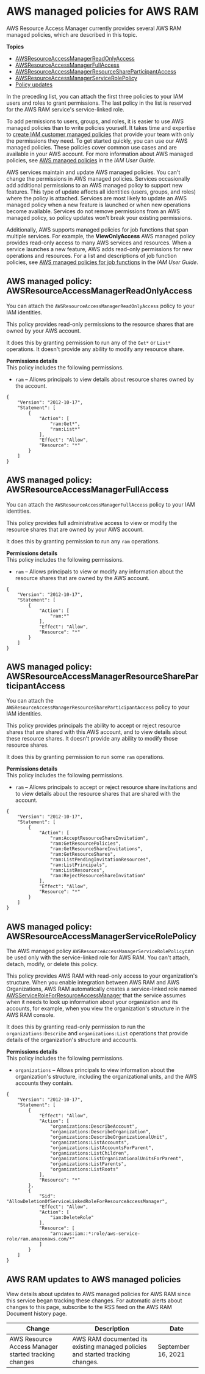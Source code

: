 # AWS managed policies for AWS RAM<a name="security-iam-managed-policies"></a>

AWS Resource Access Manager currently provides several AWS RAM managed policies, which are described in this topic\.

**Topics**
+ [AWSResourceAccessManagerReadOnlyAccess](#security-iam-managed-policies-AWSResourceAccessManagerReadOnlyAccess)
+ [AWSResourceAccessManagerFullAccess](#security-iam-managed-policies-AWSResourceAccessManagerFullAccess)
+ [AWSResourceAccessManagerResourceShareParticipantAccess](#security-iam-managed-policies-AWSResourceAccessManagerResourceShareParticipantAccess)
+ [AWSResourceAccessManagerServiceRolePolicy](#security-iam-managed-policies-AWSResourceAccessManagerServiceRolePolicy)
+ [Policy updates](#security-iam-awsmanpol-updates)

In the preceding list, you can attach the first three policies to your IAM users and roles to grant permissions\. The last policy in the list is reserved for the AWS RAM service's service\-linked role\.

To add permissions to users, groups, and roles, it is easier to use AWS managed policies than to write policies yourself\. It takes time and expertise to [create IAM customer managed policies](https://docs.aws.amazon.com/IAM/latest/UserGuide/access_policies_create-console.html) that provide your team with only the permissions they need\. To get started quickly, you can use our AWS managed policies\. These policies cover common use cases and are available in your AWS account\. For more information about AWS managed policies, see [AWS managed policies](https://docs.aws.amazon.com/IAM/latest/UserGuide/access_policies_managed-vs-inline.html#aws-managed-policies) in the *IAM User Guide*\.

AWS services maintain and update AWS managed policies\. You can't change the permissions in AWS managed policies\. Services occasionally add additional permissions to an AWS managed policy to support new features\. This type of update affects all identities \(users, groups, and roles\) where the policy is attached\. Services are most likely to update an AWS managed policy when a new feature is launched or when new operations become available\. Services do not remove permissions from an AWS managed policy, so policy updates won't break your existing permissions\.

Additionally, AWS supports managed policies for job functions that span multiple services\. For example, the **ViewOnlyAccess** AWS managed policy provides read\-only access to many AWS services and resources\. When a service launches a new feature, AWS adds read\-only permissions for new operations and resources\. For a list and descriptions of job function policies, see [AWS managed policies for job functions](https://docs.aws.amazon.com/IAM/latest/UserGuide/access_policies_job-functions.html) in the *IAM User Guide*\.

## AWS managed policy: AWSResourceAccessManagerReadOnlyAccess<a name="security-iam-managed-policies-AWSResourceAccessManagerReadOnlyAccess"></a>

You can attach the `AWSResourceAccessManagerReadOnlyAccess` policy to your IAM identities\.

This policy provides read\-only permissions to the resource shares that are owned by your AWS account\.

It does this by granting permission to run any of the `Get*` or `List*` operations\. It doesn't provide any ability to modify any resource share\.

**Permissions details**  
This policy includes the following permissions\.
+ `ram` – Allows principals to view details about resource shares owned by the account\.

```
{
    "Version": "2012-10-17",
    "Statement": [
        {
            "Action": [
                "ram:Get*",
                "ram:List*"
            ],
            "Effect": "Allow",
            "Resource": "*"
        }
    ]
}
```

## AWS managed policy: AWSResourceAccessManagerFullAccess<a name="security-iam-managed-policies-AWSResourceAccessManagerFullAccess"></a>

You can attach the `AWSResourceAccessManagerFullAccess` policy to your IAM identities\.

This policy provides full administrative access to view or modify the resource shares that are owned by your AWS account\.

It does this by granting permission to run any `ram` operations\.

**Permissions details**  
This policy includes the following permissions\.
+ `ram` – Allows principals to view or modify any information about the resource shares that are owned by the AWS account\.

```
{
    "Version": "2012-10-17",
    "Statement": [
        {
            "Action": [
                "ram:*"
            ],
            "Effect": "Allow",
            "Resource": "*"
        }
    ]
}
```

## AWS managed policy: AWSResourceAccessManagerResourceShareParticipantAccess<a name="security-iam-managed-policies-AWSResourceAccessManagerResourceShareParticipantAccess"></a>

You can attach the `AWSResourceAccessManagerResourceShareParticipantAccess` policy to your IAM identities\.

This policy provides principals the ability to accept or reject resource shares that are shared with this AWS account, and to view details about these resource shares\. It doesn't provide any ability to modify those resource shares\.

It does this by granting permission to run some `ram` operations\.

**Permissions details**  
This policy includes the following permissions\.
+ `ram` – Allows principals to accept or reject resource share invitations and to view details about the resource shares that are shared with the account\.

```
{
    "Version": "2012-10-17",
    "Statement": [
        {
            "Action": [
                "ram:AcceptResourceShareInvitation",
                "ram:GetResourcePolicies",
                "ram:GetResourceShareInvitations",
                "ram:GetResourceShares",
                "ram:ListPendingInvitationResources",
                "ram:ListPrincipals",
                "ram:ListResources",
                "ram:RejectResourceShareInvitation"
            ],
            "Effect": "Allow",
            "Resource": "*"
        }
    ]
}
```

## AWS managed policy: AWSResourceAccessManagerServiceRolePolicy<a name="security-iam-managed-policies-AWSResourceAccessManagerServiceRolePolicy"></a>

The AWS managed policy `AWSResourceAccessManagerServiceRolePolicy`can be used only with the service\-linked role for AWS RAM\. You can't attach, detach, modify, or delete this policy\.

This policy provides AWS RAM with read\-only access to your organization's structure\. When you enable integration between AWS RAM and AWS Organizations, AWS RAM automatically creates a service\-linked role named [AWSServiceRoleForResourceAccessManager](https://console.aws.amazon.com/iam/home#/roles/AWSServiceRoleForResourceAccessManager) that the service assumes when it needs to look up information about your organization and its accounts, for example, when you view the organization's structure in the AWS RAM console\.

It does this by granting read\-only permission to run the `organizations:Describe` and `organizations:List` operations that provide details of the organization's structure and accounts\.

**Permissions details**  
This policy includes the following permissions\.
+ `organizations` – Allows principals to view information about the organization's structure, including the organizational units, and the AWS accounts they contain\.

```
{
    "Version": "2012-10-17",
    "Statement": [
        {
            "Effect": "Allow",
            "Action": [
                "organizations:DescribeAccount",
                "organizations:DescribeOrganization",
                "organizations:DescribeOrganizationalUnit",
                "organizations:ListAccounts",
                "organizations:ListAccountsForParent",
                "organizations:ListChildren",
                "organizations:ListOrganizationalUnitsForParent",
                "organizations:ListParents",
                "organizations:ListRoots"
            ],
            "Resource": "*"
        },
        {
            "Sid": "AllowDeletionOfServiceLinkedRoleForResourceAccessManager",
            "Effect": "Allow",
            "Action": [
                "iam:DeleteRole"
            ],
            "Resource": [
                "arn:aws:iam::*:role/aws-service-role/ram.amazonaws.com/*"
            ]
        }
    ]
}
```

## AWS RAM updates to AWS managed policies<a name="security-iam-awsmanpol-updates"></a>

View details about updates to AWS managed policies for AWS RAM since this service began tracking these changes\. For automatic alerts about changes to this page, subscribe to the RSS feed on the AWS RAM Document history page\.


| Change | Description | Date | 
| --- | --- | --- | 
|  AWS Resource Access Manager started tracking changes  |  AWS RAM documented its existing managed policies and started tracking changes\.  | September 16, 2021 | 